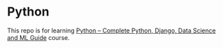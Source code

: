 # Python

This repo is for learning [Python – Complete Python, Django, Data Science and ML Guide](https://learning.oreilly.com/videos/python-complete/9781835465141/) course.
